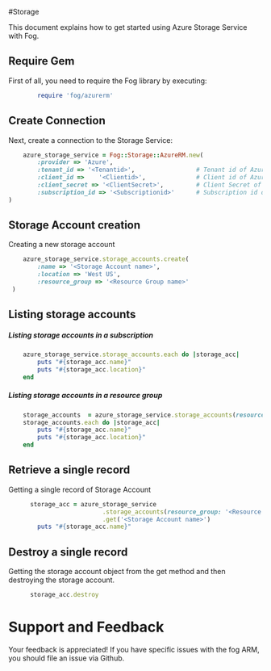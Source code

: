 #Storage

This document explains how to get started using Azure Storage Service with Fog.

## Require Gem 

First of all, you need to require the Fog library by executing:

```ruby
        require 'fog/azurerm'
```

## Create Connection

Next, create a connection to the Storage Service:

```ruby
    azure_storage_service = Fog::Storage::AzureRM.new(
        :provider => 'Azure',
        :tenant_id => '<Tenantid>',                 # Tenant id of Azure Active Directory Application
        :client_id =>    '<Clientid>',              # Client id of Azure Active Directory Application
        :client_secret => '<ClientSecret>',         # Client Secret of Azure Active Directory Application
        :subscription_id => '<Subscriptionid>'      # Subscription id of an Azure Account
)
```
## Storage Account creation

Creating a new storage account

```ruby
    azure_storage_service.storage_accounts.create(
        :name => '<Storage Account name>',
        :location => 'West US',
        :resource_group => '<Resource Group name>'
 )
```
## Listing storage accounts

##### Listing storage accounts in a subscription

```ruby
    azure_storage_service.storage_accounts.each do |storage_acc|
        puts "#{storage_acc.name}"
        puts "#{storage_acc.location}"
    end
```
##### Listing storage accounts in a resource group

```ruby
    storage_accounts  = azure_storage_service.storage_accounts(resource_group: '<Resource Group name>')
    storage_accounts.each do |storage_acc|
        puts "#{storage_acc.name}"
        puts "#{storage_acc.location}"
    end
```

## Retrieve a single record

Getting a single record of Storage Account

```ruby
      storage_acc = azure_storage_service
                          .storage_accounts(resource_group: '<Resource Group name>')
                          .get('<Storage Account name>')
        puts "#{storage_acc.name}"
```

## Destroy a single record

Getting the storage account object from the get method and then destroying the storage account.

```ruby
      storage_acc.destroy
```

# Support and Feedback
Your feedback is appreciated! If you have specific issues with the fog ARM, you should file an issue via Github.




